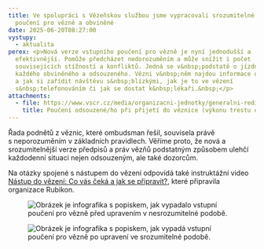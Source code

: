 ```yaml
---
title: Ve spolupráci s Vězeňskou službou jsme vypracovali srozumitelné vstupní
  poučení pro vězně a obviněné
date: 2025-06-20T08:27:00
vystupy:
  - aktualita
perex: <p>Nová verze vstupního poučení pro vězně je nyní jednodušší a
  efektivnější. Pomůže předcházet nedorozuměním a může snížit i počet
  souvisejících stížností a konfliktů. Jedná se v&nbsp;podstatě o jízdní řád pro
  každého obviněného a odsouzeného. Vězni v&nbsp;něm najdou informace o tom, kdy
  a jak si zařídit návštěvu s&nbsp;blízkými, jak je to ve vězení
  s&nbsp;telefonováním či jak se dostat k&nbsp;lékaři.&nbsp;</p>
attachments:
  - file: https://www.vscr.cz/media/organizacni-jednotky/generalni-reditelstvi/odbor-vvat/pouceni-pro-odsouzene.pdf
    title: Poučení odsouzené/ho při přijetí do věznice (výkonu trestu odnětí svobody)
---
```

<p>Řada podnětů z věznic, které ombudsman řešil, souvisela právě s&nbsp;neporozuměním v&nbsp;základních pravidlech. Věříme proto, že nová a srozumitelnější verze předpisů a práv vězňů podstatným způsobem ulehčí každodenní situaci nejen odsouzeným, ale také dozorcům.</p>
<p>Na otázky spojené s nástupem do vězení odpovídá také instruktážní video 
<a href="https://www.youtube.com/watch?v=nO59B40wvug&amp;t=6s">Nástup do vězení: Co vás čeká a jak se připravit?</a>, které připravila organizace Rubikon.</p>
<figure class="image">
<img src="https://www.ochrance.cz/aktualne/ve_spolupraci_s_vezenskou_sluzbou_jsme_vypracovali_srozumitelne_vstupni_pouceni_pro_vezne/grafiky_na_fb_1_.jpg" alt="Obrázek je infografika s popiskem, jak vypadalo vstupní poučení pro vězně před upravením v nesrozumitelné podobě. "></figure>
<figure class="image">
<img src="https://www.ochrance.cz/aktualne/ve_spolupraci_s_vezenskou_sluzbou_jsme_vypracovali_srozumitelne_vstupni_pouceni_pro_vezne/grafiky_na_fb_2_.jpg" alt="Obrázek je infografika s popiskem, jak vypadá vstupní poučení pro vězně po upravení ve srozumitelné podobě. "></figure>
